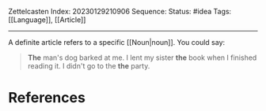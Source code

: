 Zettelcasten Index: 20230129210906
Sequence:
Status: #idea
Tags: [[Language]], [[Article]]

---

A definite article refers to a specific [[Noun|noun]]. You could say:
>**The** man's dog barked at me.
>I lent my sister **the** book when I finished reading it.
>I didn't go to the **the** party.

# References